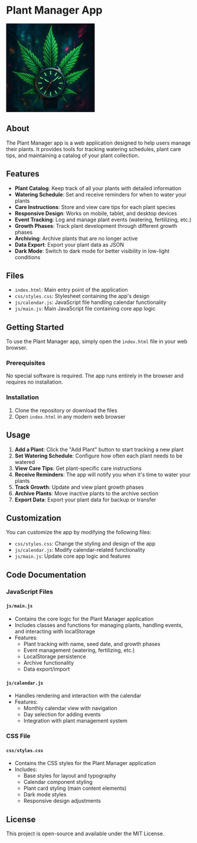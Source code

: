 # Plant Manager App

![Plant Manager Logo](logo_small.jpg)

## About

The Plant Manager app is a web application designed to help users manage their plants. It provides tools for tracking watering schedules, plant care tips, and maintaining a catalog of your plant collection.

## Features

- **Plant Catalog**: Keep track of all your plants with detailed information
- **Watering Schedule**: Set and receive reminders for when to water your plants
- **Care Instructions**: Store and view care tips for each plant species
- **Responsive Design**: Works on mobile, tablet, and desktop devices
- **Event Tracking**: Log and manage plant events (watering, fertilizing, etc.)
- **Growth Phases**: Track plant development through different growth phases
- **Archiving**: Archive plants that are no longer active
- **Data Export**: Export your plant data as JSON
- **Dark Mode**: Switch to dark mode for better visibility in low-light conditions

## Files

- `index.html`: Main entry point of the application
- `css/styles.css`: Stylesheet containing the app's design
- `js/calendar.js`: JavaScript file handling calendar functionality
- `js/main.js`: Main JavaScript file containing core app logic

## Getting Started

To use the Plant Manager app, simply open the `index.html` file in your web browser.

### Prerequisites

No special software is required. The app runs entirely in the browser and requires no installation.

### Installation

1. Clone the repository or download the files
2. Open `index.html` in any modern web browser

## Usage

1. **Add a Plant**: Click the "Add Plant" button to start tracking a new plant
2. **Set Watering Schedule**: Configure how often each plant needs to be watered
3. **View Care Tips**: Get plant-specific care instructions
4. **Receive Reminders**: The app will notify you when it's time to water your plants
5. **Track Growth**: Update and view plant growth phases
6. **Archive Plants**: Move inactive plants to the archive section
7. **Export Data**: Export your plant data for backup or transfer

## Customization

You can customize the app by modifying the following files:

- `css/styles.css`: Change the styling and design of the app
- `js/calendar.js`: Modify calendar-related functionality
- `js/main.js`: Update core app logic and features

## Code Documentation

### JavaScript Files

#### `js/main.js`
- Contains the core logic for the Plant Manager application
- Includes classes and functions for managing plants, handling events, and interacting with localStorage
- Features:
  - Plant tracking with name, seed date, and growth phases
  - Event management (watering, fertilizing, etc.)
  - LocalStorage persistence
  - Archive functionality
  - Data export/import

#### `js/calendar.js`
- Handles rendering and interaction with the calendar
- Features:
  - Monthly calendar view with navigation
  - Day selection for adding events
  - Integration with plant management system

### CSS File

#### `css/styles.css`
- Contains the CSS styles for the Plant Manager application
- Includes:
  - Base styles for layout and typography
  - Calendar component styling
  - Plant card styling (main content elements)
  - Dark mode styles
  - Responsive design adjustments

## License

This project is open-source and available under the MIT License.
